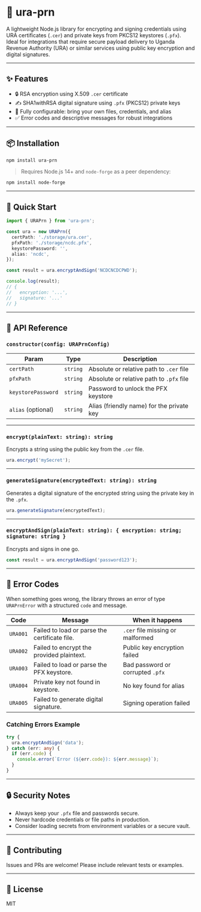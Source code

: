 # 🔐 ura-prn

A lightweight Node.js library for encrypting and signing credentials using URA certificates (`.cer`) and private keys from PKCS12 keystores (`.pfx`).  
Ideal for integrations that require secure payload delivery to Uganda Revenue Authority (URA) or similar services using public key encryption and digital signatures.

---

## ✨ Features

- 🔒 RSA encryption using X.509 `.cer` certificate
- ✍️ SHA1withRSA digital signature using `.pfx` (PKCS12) private keys
- 🧩 Fully configurable: bring your own files, credentials, and alias
- ✅ Error codes and descriptive messages for robust integrations

---

## 📦 Installation

```bash
npm install ura-prn
```

> Requires Node.js 14+ and `node-forge` as a peer dependency:

```bash
npm install node-forge
```

---

## 🚀 Quick Start

```ts
import { URAPrn } from 'ura-prn';

const ura = new URAPrn({
  certPath: './storage/ura.cer',
  pfxPath: './storage/ncdc.pfx',
  keystorePassword: '',
  alias: 'ncdc',
});

const result = ura.encryptAndSign('NCDCNCDCPWD');

console.log(result);
// {
//   encryption: '...',
//   signature: '...'
// }
```

---

## 🧰 API Reference

### `constructor(config: URAPrnConfig)`

| Param              | Type     | Description                                |
|-------------------|----------|--------------------------------------------|
| `certPath`         | `string` | Absolute or relative path to `.cer` file   |
| `pfxPath`          | `string` | Absolute or relative path to `.pfx` file   |
| `keystorePassword` | `string` | Password to unlock the PFX keystore        |
| `alias` (optional) | `string` | Alias (friendly name) for the private key  |

---

### `encrypt(plainText: string): string`

Encrypts a string using the public key from the `.cer` file.

```ts
ura.encrypt('mySecret');
```

---

### `generateSignature(encryptedText: string): string`

Generates a digital signature of the encrypted string using the private key in the `.pfx`.

```ts
ura.generateSignature(encryptedText);
```

---

### `encryptAndSign(plainText: string): { encryption: string; signature: string }`

Encrypts and signs in one go.

```ts
const result = ura.encryptAndSign('password123');
```

---

## 🛑 Error Codes

When something goes wrong, the library throws an error of type `URAPrnError` with a structured `code` and message.

| Code     | Message                                         | When it happens |
|----------|--------------------------------------------------|-----------------|
| `URA001` | Failed to load or parse the certificate file.    | `.cer` file missing or malformed |
| `URA002` | Failed to encrypt the provided plaintext.        | Public key encryption failed |
| `URA003` | Failed to load or parse the PFX keystore.        | Bad password or corrupted `.pfx` |
| `URA004` | Private key not found in keystore.               | No key found for alias |
| `URA005` | Failed to generate digital signature.            | Signing operation failed |

### Catching Errors Example

```ts
try {
  ura.encryptAndSign('data');
} catch (err: any) {
  if (err.code) {
    console.error(`Error (${err.code}): ${err.message}`);
  }
}
```

---

## 🔒 Security Notes

- Always keep your `.pfx` file and passwords secure.
- Never hardcode credentials or file paths in production.
- Consider loading secrets from environment variables or a secure vault.

---

## 👥 Contributing

Issues and PRs are welcome! Please include relevant tests or examples.

---

## 📄 License

MIT